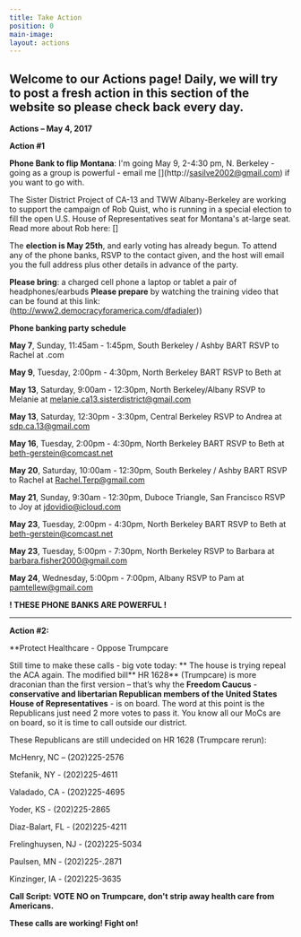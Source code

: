 ```yaml
---
title: Take Action
position: 0
main-image: 
layout: actions
---
```


## **Welcome to our Actions page!  Daily, we will try to post a fresh action in this section of the website so please check back every day.**

**Actions – May 4, 2017**

**Action #1**

**Phone Bank to flip Montana**:  I'm going May 9, 2-4:30 pm, N. Berkeley - going as a group is powerful - email me [[](http://sasilve2002@gmail.com)](http://sasilve2002@gmail.com) if you want to go with.

The Sister District Project of CA-13 and TWW Albany-Berkeley are working to support the campaign of Rob Quist, who is running in a special election to fill the open U.S. House of Representatives seat for Montana's at-large seat. Read more about Rob here: [[](http://robquist.org)]
 
The **election is May 25th**, and early voting has already begun.  To attend any of the phone banks, RSVP to the contact given, and the host will email you the full address plus other details in advance of the party.

**Please bring**:
a charged cell phone 
a laptop or tablet 
a pair of headphones/earbuds
**Please prepare** by watching the training video that can be found at this link:  (http://www2.democracyforamerica.com/dfadialer))

**Phone banking party schedule**

**May 7**, Sunday, 11:45am - 1:45pm, South Berkeley / Ashby BART
RSVP to Rachel at [](http://Rachel.Terp@gmail).com

**May 9**, Tuesday, 2:00pm - 4:30pm, North Berkeley BART
RSVP to Beth at [](http://beth-gerstein@comcast.net)

**May 13**, Saturday, 9:00am - 12:30pm, North Berkeley/Albany
RSVP to Melanie at melanie.ca13.sisterdistrict@gmail.com

**May 13**, Saturday, 12:30pm - 3:30pm, Central Berkeley
RSVP to Andrea at sdp.ca.13@gmail.com

**May 16**, Tuesday, 2:00pm - 4:30pm, North Berkeley BART
RSVP to Beth at beth-gerstein@comcast.net

**May 20**, Saturday, 10:00am - 12:30pm, South Berkeley / Ashby BART
RSVP to Rachel at Rachel.Terp@gmail.com

**May 21**, Sunday, 9:30am - 12:30pm, Duboce Triangle, San Francisco
RSVP to Joy at jdovidio@icloud.com

**May 23**, Tuesday, 2:00pm - 4:30pm, North Berkeley BART
RSVP to Beth at beth-gerstein@comcast.net

**May 23**, Tuesday, 5:00pm - 7:30pm, North Berkeley
RSVP to Barbara at barbara.fisher2000@gmail.com

**May 24**, Wednesday, 5:00pm - 7:00pm, Albany
RSVP to Pam at pamtellew@gmail.com

**!  THESE PHONE BANKS ARE POWERFUL !**
 
-----------------------

**Action #2:**

**Protect Healthcare - Oppose Trumpcare

Still time to make these calls - big vote today:
**
The house is trying repeal the ACA again. The modified bill** HR 1628** (Trumpcare) is more draconian than the first version – that’s why the **Freedom Caucus** - **conservative and libertarian Republican members of the United States House of Representatives** - is on board. The word at this point is the Republicans just need 2 more votes to pass it. You know all our MoCs are on board, so it is time to call outside our district.

These Republicans are still undecided on HR 1628 (Trumpcare rerun):

McHenry, NC – (202)225-2576

Stefanik, NY - (202)225-4611

Valadado, CA - (202)225-4695

Yoder, KS - (202)225-2865

Diaz-Balart, FL - (202)225-4211

Frelinghuysen, NJ - (202)225-5034

Paulsen, MN - (202)225-.2871

Kinzinger, IA - (202)225-3635

**Call Script: VOTE NO on Trumpcare, don't strip away health care from Americans.**

**These calls are working!  Fight on!**